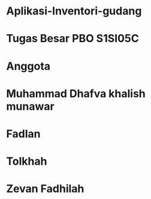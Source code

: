 # Aplikasi-Inventori-gudang
# Tugas Besar PBO S1SI05C
# Anggota 
# Muhammad Dhafva khalish munawar
# Fadlan
# Tolkhah
# Zevan Fadhilah
